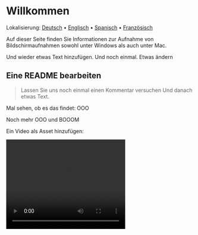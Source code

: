 # Willkommen
Lokalisierung: [Deutsch](https://ewildingli.github.io/Global-Instructor-Guidelines/DE/) • [Englisch](https://ewildingli.github.io/Global-Instructor-Guidelines/) • [Spanisch](https://ewildingli.github.io/Global-Instructor-Guidelines/ES/) • [Französisch](https://ewildingli.github.io/Global-Instructor-Guidelines/FR/)

Auf dieser Seite finden Sie Informationen zur Aufnahme von Bildschirmaufnahmen sowohl unter Windows als auch unter Mac.

Und wieder etwas Text hinzufügen. Und noch einmal.
Etwas ändern

## Eine README bearbeiten

> Lassen Sie uns noch einmal einen Kommentar versuchen
Und danach etwas Text.

Mal sehen, ob es das findet: OOO

Noch mehr OOO und BOOOM

Ein Video als Asset hinzufügen:

<video width="320" height="240" controls><source src="https://github.com/user-attachments/assets/be74703f-6879-45a5-ac12-fa11a221ed79" type="video/mp4">Ihr Browser unterstützt das Video-Tag nicht.</video>